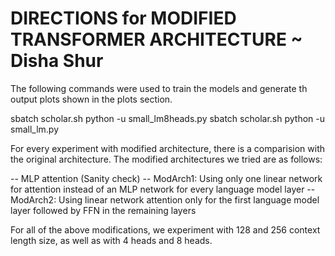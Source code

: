 DIRECTIONS for MODIFIED TRANSFORMER ARCHITECTURE ~ Disha Shur
=============================================================

The following commands were used to train the models and generate th output plots shown in the plots section.

sbatch scholar.sh python -u small_lm8heads.py
sbatch scholar.sh python -u small_lm.py

For every experiment with modified architecture, there is a comparision with the original architecture. The modified architectures we tried are as follows:

-- MLP attention (Sanity check)
-- ModArch1: Using only one linear network for attention instead of an MLP network for every language model layer
-- ModArch2: Using linear network attention only for the first language model layer followed by FFN in the remaining layers

For all of the above modifications, we experiment with 128 and 256 context length size, as well as with 4 heads and 8 heads.



